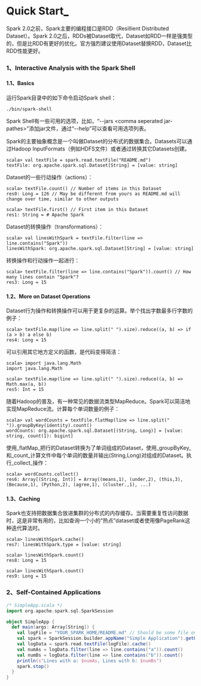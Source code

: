 # Quick Start[\_](http://spark.apache.org/docs/2.2.0/quick-start.html)

Spark 2.0之前，Spark主要的编程接口是RDD（Resillient Distributed Dataset）。Spark 2.0之后，RDDs被Dataset取代，Dataset如RDD一样是强类型的，但是比RDD有更好的优化。官方强烈建议使用Dataset替换RDD，Dataset比RDD性能更好。

### 1、Interactive Analysis with the Spark Shell

#### 1.1、Basics

运行Spark目录中的如下命令启动Spark shell：

```shell
./bin/spark-shell
```

Spark Shell有一些可用的选项，比如，“--jars &lt;comma seperated jar-pathes&gt;”添加jar文件，通过“--help”可以查看可用选项列表。

Spark的主要抽象概念是一个叫做Dataset的分布式的数据集合。Datasets可以通过Hadoop InputFormats（例如HDFS文件）或者通过转换其它Datasets创建。

```
scala> val textFile = spark.read.textFile("README.md")
textFile: org.apache.spark.sql.Dataset[String] = [value: string]
```

Dataset的一些行动操作（actions）：

```
scala> textFile.count() // Number of items in this Dataset
res0: Long = 126 // May be different from yours as README.md will change over time, similar to other outputs

scala> textFile.first() // First item in this Dataset
res1: String = # Apache Spark
```

Dataset的转换操作（transformations）：

```
scala> val linesWithSpark = textFile.filter(line => line.contains("Spark"))
linesWithSpark: org.apache.spark.sql.Dataset[String] = [value: string]
```

转换操作和行动操作一起进行：

```
scala> textFile.filter(line => line.contains("Spark")).count() // How many lines contain "Spark"?
res3: Long = 15
```

#### 1.2、More on Dataset Operations

Dataset行为操作和转换操作可以用于更复杂的运算。举个找出字数最多行字数的例子：

```
scala> textFile.map(line => line.split(" ").size).reduce((a, b) => if (a > b) a else b)
res4: Long = 15
```

可以引用其它地方定义的函数，是代码变得简洁：

```
scala> import java.lang.Math
import java.lang.Math

scala> textFile.map(line => line.split(" ").size).reduce((a, b) => Math.max(a, b))
res5: Int = 15
```

随着Hadoop的普及，有一种常见的数据流类型MapReduce。Spark可以简洁地实现MapReduce流。计算每个单词数量的例子：

```
scala> val wordCounts = textFile.flatMap(line => line.split(" ")).groupByKey(identity).count()
wordCounts: org.apache.spark.sql.Dataset[(String, Long)] = [value: string, count(1): bigint]
```

使用_flatMap_把行的Dataset转换为了单词组成的Dataset，使用_groupByKey_和_count_计算文件中每个单词的数量并输出\(String,Long\)对组成的Dataset。执行_collect_操作：

```
scala> wordCounts.collect()
res6: Array[(String, Int)] = Array((means,1), (under,2), (this,3), (Because,1), (Python,2), (agree,1), (cluster.,1), ...)
```

#### 1.3、Caching

Spark也支持把数据集合放进集群的分布式的内存缓存。当需要重复性访问数据时，这是非常有用的，比如查询一个小的“热点”dataset或者使用像PageRank这种迭代算法时。

```
scala> linesWithSpark.cache()
res7: linesWithSpark.type = [value: string]

scala> linesWithSpark.count()
res8: Long = 15

scala> linesWithSpark.count()
res9: Long = 15
```

### 2、Self-Contained Applications

```scala
/* SimpleApp.scala */
import org.apache.spark.sql.SparkSession

object SimpleApp {
  def main(args: Array[String]) {
    val logFile = "YOUR_SPARK_HOME/README.md" // Should be some file on your system
    val spark = SparkSession.builder.appName("Simple Application").getOrCreate()
    val logData = spark.read.textFile(logFile).cache()
    val numAs = logData.filter(line => line.contains("a")).count()
    val numBs = logData.filter(line => line.contains("b")).count()
    println(s"Lines with a: $numAs, Lines with b: $numBs")
    spark.stop()
  }
}
```



